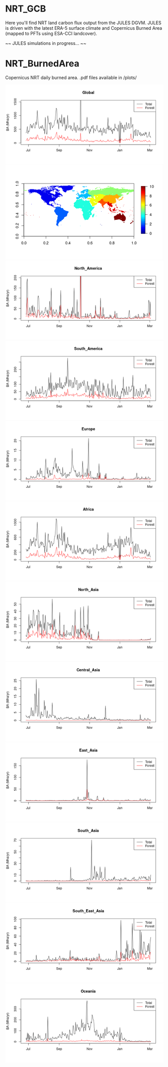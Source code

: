 # NRT_GCB
Here you'll find NRT land carbon flux output from the JULES DGVM. JULES is driven with the latest ERA-5 surface climate and Copernicus Burned Area (mapped to PFTs using ESA-CCI landcover).

~~ JULES simulations in progress... ~~

# NRT_BurnedArea

Copernicus NRT daily burned area. 
.pdf files available in /plots/

![Global Burned Area](/plots/Daily_burned_area_global.png)
![Regions](/plots/Regions.png)
![North America Burned Area](/plots/Daily_burned_area_North_America.png)
![South America Burned Area](/plots/Daily_burned_area_South_America.png)
![Europe Burned Area](/plots/Daily_burned_area_Europe.png)
![Africa Burned Area](/plots/Daily_burned_area_Africa.png)
![North Asia Burned Area](/plots/Daily_burned_area_North_Asia.png)
![Central Asia Burned Area](/plots/Daily_burned_area_Central_Asia.png)
![East Asia Burned Area](/plots/Daily_burned_area_East_Asia.png)
![South Asia Burned Area](/plots/Daily_burned_area_South_Asia.png)
![Southeast Asia Burned Area](/plots/Daily_burned_area_South_East_Asia.png)
![Oceania Burned Area](/plots/Daily_burned_area_Oceania.png)
